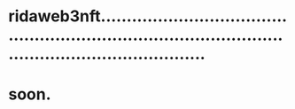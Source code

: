 # ridaweb3nft...............................................................................................................................
# soon.
